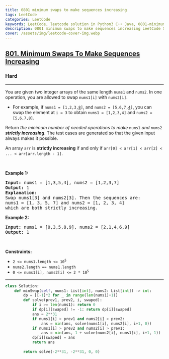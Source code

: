 ```yaml
---
title: 0801 minimum swaps to make sequences increasing
tags: LeetCode
categories: LeetCode
keywords: LeetCode, leetcode solution in Python3 C++ Java, 0801-minimum-swaps-to-make-sequences-increasing solution
description: 0801 minimum swaps to make sequences increasing LeetCode Solution Explained
cover: /assets/img/leetcode-cover-img.webp
---
```





<h2><a href="https://leetcode.com/problems/minimum-swaps-to-make-sequences-increasing/">801. Minimum Swaps To Make Sequences Increasing</a></h2><h3>Hard</h3><hr><div><p>You are given two integer arrays of the same length <code>nums1</code> and <code>nums2</code>. In one operation, you are allowed to swap <code>nums1[i]</code> with <code>nums2[i]</code>.</p>

<ul>
	<li>For example, if <code>nums1 = [1,2,3,<u>8</u>]</code>, and <code>nums2 = [5,6,7,<u>4</u>]</code>, you can swap the element at <code>i = 3</code> to obtain <code>nums1 = [1,2,3,4]</code> and <code>nums2 = [5,6,7,8]</code>.</li>
</ul>

<p>Return <em>the minimum number of needed operations to make </em><code>nums1</code><em> and </em><code>nums2</code><em> <strong>strictly increasing</strong></em>. The test cases are generated so that the given input always makes it possible.</p>

<p>An array <code>arr</code> is <strong>strictly increasing</strong> if and only if <code>arr[0] &lt; arr[1] &lt; arr[2] &lt; ... &lt; arr[arr.length - 1]</code>.</p>

<p>&nbsp;</p>
<p><strong class="example">Example 1:</strong></p>

<pre><strong>Input:</strong> nums1 = [1,3,5,4], nums2 = [1,2,3,7]
<strong>Output:</strong> 1
<strong>Explanation:</strong> 
Swap nums1[3] and nums2[3]. Then the sequences are:
nums1 = [1, 3, 5, 7] and nums2 = [1, 2, 3, 4]
which are both strictly increasing.
</pre>

<p><strong class="example">Example 2:</strong></p>

<pre><strong>Input:</strong> nums1 = [0,3,5,8,9], nums2 = [2,1,4,6,9]
<strong>Output:</strong> 1
</pre>

<p>&nbsp;</p>
<p><strong>Constraints:</strong></p>

<ul>
	<li><code>2 &lt;= nums1.length &lt;= 10<sup>5</sup></code></li>
	<li><code>nums2.length == nums1.length</code></li>
	<li><code>0 &lt;= nums1[i], nums2[i] &lt;= 2 * 10<sup>5</sup></code></li>
</ul>
</div>

---




```python
class Solution:
    def minSwap(self, nums1: List[int], nums2: List[int]) -> int:
        dp = [[-1]*2 for _ in range(len(nums1)+1)]
        def solve(prev1, prev2, i, swaped):
            if i >= len(nums1): return 0
            if dp[i][swaped] != -1: return dp[i][swaped] 
            ans = 2**31
            if nums1[i] > prev1 and nums2[i] > prev2:
                ans = min(ans, solve(nums1[i], nums2[i], i+1, 0))
            if nums1[i] > prev2 and nums2[i] > prev1:
                ans = min(ans, 1 + solve(nums2[i], nums1[i], i+1, 1))
            dp[i][swaped] = ans
            return ans
        
        return solve(-2**31, -2**31, 0, 0)
```
